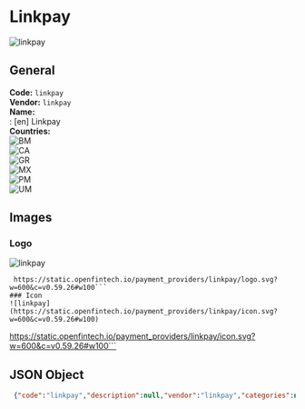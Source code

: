 # Linkpay 
![linkpay](https://static.openfintech.io/payment_providers/linkpay/logo.svg?w=600&c=v0.59.26#w100)  
## General 
**Code:** `linkpay`  
**Vendor:** `linkpay`  
**Name:**  
:	[en] Linkpay  
**Countries:**  
![BM](https://cdnjs.cloudflare.com/ajax/libs/flag-icon-css/3.3.0/flags/4x3/BM.svg#w24)  
![CA](https://cdnjs.cloudflare.com/ajax/libs/flag-icon-css/3.3.0/flags/4x3/CA.svg#w24)  
![GR](https://cdnjs.cloudflare.com/ajax/libs/flag-icon-css/3.3.0/flags/4x3/GR.svg#w24)  
![MX](https://cdnjs.cloudflare.com/ajax/libs/flag-icon-css/3.3.0/flags/4x3/MX.svg#w24)  
![PM](https://cdnjs.cloudflare.com/ajax/libs/flag-icon-css/3.3.0/flags/4x3/PM.svg#w24)  
![UM](https://cdnjs.cloudflare.com/ajax/libs/flag-icon-css/3.3.0/flags/4x3/UM.svg#w24)  
 
## Images 
### Logo 
![linkpay](https://static.openfintech.io/payment_providers/linkpay/logo.svg?w=600&c=v0.59.26#w100)  
```
 https://static.openfintech.io/payment_providers/linkpay/logo.svg?w=600&c=v0.59.26#w100```  
### Icon 
![linkpay](https://static.openfintech.io/payment_providers/linkpay/icon.svg?w=600&c=v0.59.26#w100)  
```
 https://static.openfintech.io/payment_providers/linkpay/icon.svg?w=600&c=v0.59.26#w100```  
## JSON Object 
```json
 {"code":"linkpay","description":null,"vendor":"linkpay","categories":null,"countries":["BM","CA","GR","MX","PM","UM"],"payment_method":null,"payout_method":null,"metadata":{"about_payments_code":"linkpay"},"name":{"en":"Linkpay"}}```  
